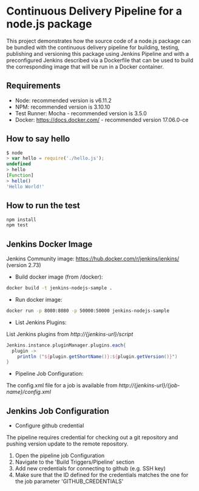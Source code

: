 # Continuous Delivery Pipeline for a node.js package

This project demonstrates how the source code of a node.js package can be bundled with the continuous delivery pipeline for building, testing, publishing and versioning this package using Jenkins Pipeline and with a preconfigured Jenkins described via a Dockerfile that can be used to build the corresponding image that will be run in a Docker container.

## Requirements

* Node: recommended version is v6.11.2
* NPM: recommended version is 3.10.10
* Test Runner: Mocha - recommended version is 3.5.0
* Docker: https://docs.docker.com/ - recommended version 17.06.0-ce

## How to say hello

```javascript
$ node
> var hello = require('./hello.js');
undefined
> hello
[Function]
> hello()
'Hello World!'
```

## How to run the test

```javascript
npm install
npm test
```

## Jenkins Docker Image

Jenkins Community image: https://hub.docker.com/r/jenkins/jenkins/ (version 2.73)

* Build docker image (from /docker):

```bash
docker build -t jenkins-nodejs-sample .
```

* Run docker image:

```bash
docker run -p 8080:8080 -p 50000:50000 jenkins-nodejs-sample
```

* List Jenkins Plugins:

List Jenkins plugins from *http://{jenkins-url}/script*

```groovy
Jenkins.instance.pluginManager.plugins.each{
  plugin ->
    println ("${plugin.getShortName()}:${plugin.getVersion()}")
}
```

* Pipeline Job Configuration:

The config.xml file for a job is available from *http://{jenkins-url}/{job-name}/config.xml*

## Jenkins Job Configuration

* Configure github credential

The pipeline requires credential for checking out a git repository and pushing version update to the remote repository.
1. Open the pipeline job Configuration
2. Navigate to the 'Build Triggers/Pipeline' section
3. Add new credentials for connecting to github (e.g. SSH key)
4. Make sure that the ID defined for the credentials matches the one for the job parameter 'GITHUB_CREDENTIALS'
